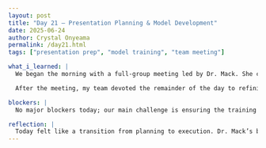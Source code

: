 ```yaml
---
layout: post
title: "Day 21 – Presentation Planning & Model Development"
date: 2025-06-24
author: Crystal Onyeama
permalink: /day21.html
tags: ["presentation prep", "model training", "team meeting"]

what_i_learned: |
  We began the morning with a full-group meeting led by Dr. Mack. She confirmed that our GAD payments have been processed, outlined expectations for Friday’s mid-summer presentation, and reminded us to arrive by 9:30 AM in business-professional or business-casual attire. She also explained that presentation order will be announced on the day of, and—since we are presenting live—we will not need to record the usual weekly video update or post a Friday blog entry.  

  After the meeting, my team devoted the remainder of the day to refining our training code. We focused on ensuring our image pipeline runs smoothly from data loading through preprocessing and augmentation, and we began iterating on hyperparameters for our baseline CNN. Working through the code together helped clarify individual responsibilities and highlighted areas for efficiency improvements before our live demonstration.

blockers: |
  No major blockers today; our main challenge is ensuring the training script remains stable as we continue to tweak parameters and add functionality.

reflection: |
  Today felt like a transition from planning to execution. Dr. Mack’s briefing clarified logistical details, and spending the afternoon in focused coding sessions gave us momentum heading into Friday. I’m looking forward to showcasing our progress and seeing how other teams have advanced.
---
```

